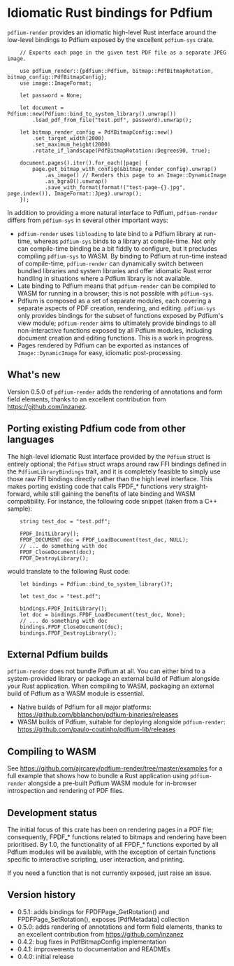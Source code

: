 # Idiomatic Rust bindings for Pdfium

`pdfium-render` provides an idiomatic high-level Rust interface around the low-level bindings to
Pdfium exposed by the excellent `pdfium-sys` crate.

```
    // Exports each page in the given test PDF file as a separate JPEG image.

    use pdfium_render::{pdfium::Pdfium, bitmap::PdfBitmapRotation, bitmap_config::PdfBitmapConfig};
    use image::ImageFormat;

    let password = None;
    
    let document = Pdfium::new(Pdfium::bind_to_system_library().unwrap())
        .load_pdf_from_file("test.pdf", password).unwrap();
    
    let bitmap_render_config = PdfBitmapConfig::new()
        .set_target_width(2000)
        .set_maximum_height(2000)
        .rotate_if_landscape(PdfBitmapRotation::Degrees90, true);
 
    document.pages().iter().for_each(|page| {
        page.get_bitmap_with_config(&bitmap_render_config).unwrap()
            .as_image() // Renders this page to an Image::DynamicImage
            .as_bgra8().unwrap()
            .save_with_format(format!("test-page-{}.jpg", page.index()), ImageFormat::Jpeg).unwrap();
    });
```

In addition to providing a more natural interface to Pdfium, `pdfium-render` differs from
`pdfium-sys` in several other important ways:

* `pdfium-render` uses `libloading` to late bind to a Pdfium library at run-time, whereas
  `pdfium-sys` binds to a library at compile-time. Not only can compile-time binding be a
  bit fiddly to configure, but it precludes compiling `pdfium-sys` to WASM. By binding
  to Pdfium at run-time instead of compile-time, `pdfium-render` can dynamically switch between
  bundled libraries and system libraries and offer idiomatic Rust error handling in situations where
  a Pdfium library is not available.
* Late binding to Pdfium means that `pdfium-render` can be compiled to WASM for running in a
  browser; this is not possible with `pdfium-sys`.
* Pdfium is composed as a set of separate modules, each covering a separate aspects of PDF creation,
  rendering, and editing. `pdfium-sys` only provides bindings for the subset of functions exposed
  by Pdfium's view module; `pdfium-render` aims to ultimately provide bindings to all non-interactive
  functions exposed by all Pdfium modules, including document creation and editing functions.
  This is a work in progress. 
* Pages rendered by Pdfium can be exported as instances of `Image::DynamicImage` for easy,
  idiomatic post-processing.

## What's new

Version 0.5.0 of `pdfium-render` adds the rendering of annotations and form field elements,
thanks to an excellent contribution from <https://github.com/inzanez>.

## Porting existing Pdfium code from other languages

The high-level idiomatic Rust interface provided by the `Pdfium` struct is entirely optional;
the `Pdfium` struct wraps around raw FFI bindings defined in the `PdfiumLibraryBindings`
trait, and it is completely feasible to simply use those raw FFI bindings directly
rather than the high level interface. This makes porting existing code that calls FPDF_* functions
very straight-forward, while still gaining the benefits of late binding and
WASM compatibility. For instance, the following code snippet (taken from a C++ sample):

```
    string test_doc = "test.pdf";

    FPDF_InitLibrary();
    FPDF_DOCUMENT doc = FPDF_LoadDocument(test_doc, NULL);
    // ... do something with doc
    FPDF_CloseDocument(doc);
    FPDF_DestroyLibrary();
```

would translate to the following Rust code:

```
    let bindings = Pdfium::bind_to_system_library()?;
    
    let test_doc = "test.pdf";

    bindings.FPDF_InitLibrary();
    let doc = bindings.FPDF_LoadDocument(test_doc, None);
    // ... do something with doc
    bindings.FPDF_CloseDocument(doc);
    bindings.FPDF_DestroyLibrary();
```

## External Pdfium builds

`pdfium-render` does not bundle Pdfium at all. You can either bind to a system-provided library
or package an external build of Pdfium alongside your Rust application. When compiling to WASM,
packaging an external build of Pdfium as a WASM module is essential.

* Native builds of Pdfium for all major platforms: <https://github.com/bblanchon/pdfium-binaries/releases>
* WASM builds of Pdfium, suitable for deploying alongside `pdfium-render`: <https://github.com/paulo-coutinho/pdfium-lib/releases>

## Compiling to WASM

See <https://github.com/ajrcarey/pdfium-render/tree/master/examples> for a full example that shows
how to bundle a Rust application using `pdfium-render` alongside a pre-built Pdfium WASM module for
in-browser introspection and rendering of PDF files.

## Development status

The initial focus of this crate has been on rendering pages in a PDF file; consequently, FPDF_*
functions related to bitmaps and rendering have been prioritised. By 1.0, the functionality of all
FPDF_* functions exported by all Pdfium modules will be available, with the exception of certain
functions specific to interactive scripting, user interaction, and printing.

If you need a function that is not currently exposed, just raise an issue.

## Version history

* 0.5.1: adds bindings for FPDFPage_GetRotation() and FPDFPage_SetRotation(), exposes [PdfMetadata] collection  
* 0.5.0: adds rendering of annotations and form field elements, thanks to an excellent contribution from <https://github.com/inzanez>
* 0.4.2: bug fixes in PdfBitmapConfig implementation
* 0.4.1: improvements to documentation and READMEs
* 0.4.0: initial release
